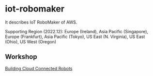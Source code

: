 # iot-robomaker
It describes IoT RoboMaker of AWS.

Supporting Region (2022.12): Europe (Ireland), Asia Pacific (Singapore), Europe (Frankfurt), Asia Pacific (Tokyo), US East (N. Virginia), US East (Ohio), US West (Oregon)

## Workshop 

[Building Cloud Connected Robots](https://catalog.us-east-1.prod.workshops.aws/workshops/fa208b8e-83d6-4cc1-8356-bfa5b6184fae/en-US)
